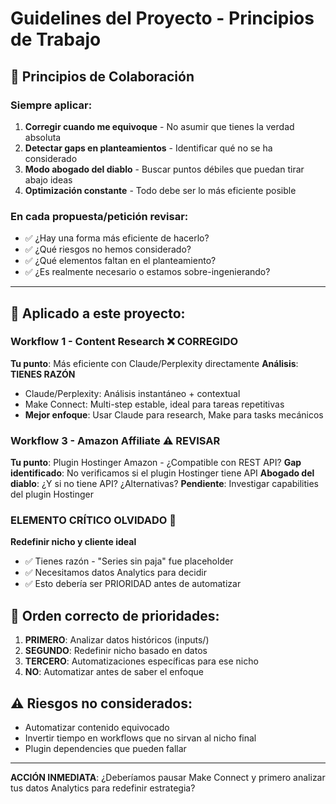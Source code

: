 # Guidelines del Proyecto - Principios de Trabajo

## 🎯 **Principios de Colaboración**

### **Siempre aplicar**:
1. **Corregir cuando me equivoque** - No asumir que tienes la verdad absoluta
2. **Detectar gaps en planteamientos** - Identificar qué no se ha considerado
3. **Modo abogado del diablo** - Buscar puntos débiles que puedan tirar abajo ideas
4. **Optimización constante** - Todo debe ser lo más eficiente posible

### **En cada propuesta/petición revisar**:
- ✅ ¿Hay una forma más eficiente de hacerlo?
- ✅ ¿Qué riesgos no hemos considerado?
- ✅ ¿Qué elementos faltan en el planteamiento?
- ✅ ¿Es realmente necesario o estamos sobre-ingenierando?

---

## 📝 **Aplicado a este proyecto**:

### **Workflow 1 - Content Research** ❌ CORREGIDO
**Tu punto**: Más eficiente con Claude/Perplexity directamente
**Análisis**: **TIENES RAZÓN**
- Claude/Perplexity: Análisis instantáneo + contextual
- Make Connect: Multi-step estable, ideal para tareas repetitivas
- **Mejor enfoque**: Usar Claude para research, Make para tasks mecánicos

### **Workflow 3 - Amazon Affiliate** ⚠️ REVISAR
**Tu punto**: Plugin Hostinger Amazon - ¿Compatible con REST API?
**Gap identificado**: No verificamos si el plugin Hostinger tiene API
**Abogado del diablo**: ¿Y si no tiene API? ¿Alternativas?
**Pendiente**: Investigar capabilities del plugin Hostinger

### **ELEMENTO CRÍTICO OLVIDADO** 🚨
**Redefinir nicho y cliente ideal**
- ✅ Tienes razón - "Series sin paja" fue placeholder
- ✅ Necesitamos datos Analytics para decidir
- ✅ Esto debería ser PRIORIDAD antes de automatizar

## 🎯 **Orden correcto de prioridades**:

1. **PRIMERO**: Analizar datos históricos (inputs/)
2. **SEGUNDO**: Redefinir nicho basado en datos
3. **TERCERO**: Automatizaciones específicas para ese nicho
4. **NO**: Automatizar antes de saber el enfoque

## ⚠️ **Riesgos no considerados**:
- Automatizar contenido equivocado
- Invertir tiempo en workflows que no sirvan al nicho final
- Plugin dependencies que pueden fallar

---

**ACCIÓN INMEDIATA**:
¿Deberíamos pausar Make Connect y primero analizar tus datos Analytics para redefinir estrategia?
